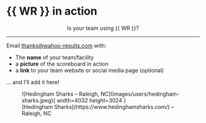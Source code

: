 # {{ WR }} in action

<div class="mygrid" markdown>

<div class="mycard" markdown>
<div style="text-align:center" markdown>
Is your team using {{ WR }}?
</div>

---

Email <thanks@wahoo-results.com> with:

- The **name** of your team/facility
- a **picture** of the scoreboard in action
- a **link** to your team website or social media page (optional)

... and I'll add it here!
</div>

<!-- markdownlint-disable MD013 -->
<div class="mycard" markdown>
<figure markdown>
![Hedingham Sharks &ndash; Raleigh, NC](images/users/hedingham-sharks.jpeg){ width=4032 height=3024 }
<figcaption markdown>[Hedingham Sharks](https://www.hedinghamsharks.com/) &ndash; Raleigh, NC</figcaption>
</figure>
</div>

</div>
